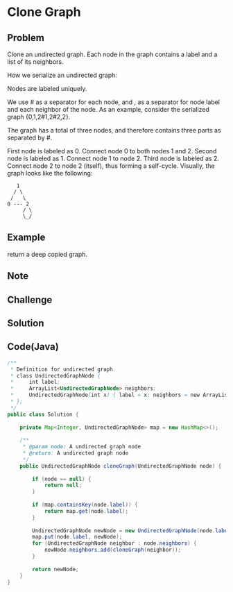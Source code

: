 Clone Graph
===



Problem
-------

Clone an undirected graph. Each node in the graph contains a label and a list of its neighbors.

How we serialize an undirected graph:

Nodes are labeled uniquely.

We use # as a separator for each node, and , as a separator for node label and each neighbor of the node.
As an example, consider the serialized graph {0,1,2#1,2#2,2}.

The graph has a total of three nodes, and therefore contains three parts as separated by #.

First node is labeled as 0. Connect node 0 to both nodes 1 and 2.
Second node is labeled as 1. Connect node 1 to node 2.
Third node is labeled as 2. Connect node 2 to node 2 (itself), thus forming a self-cycle.
Visually, the graph looks like the following:

       1
      / \
     /   \
    0 --- 2
         / \
         \_/

Example
-------

return a deep copied graph.

Note
---------

Challenge
---------

Solution
--------



Code(Java)
----------

```java
/**
 * Definition for undirected graph.
 * class UndirectedGraphNode {
 *     int label;
 *     ArrayList<UndirectedGraphNode> neighbors;
 *     UndirectedGraphNode(int x) { label = x; neighbors = new ArrayList<UndirectedGraphNode>(); }
 * };
 */
public class Solution {
    
    private Map<Integer, UndirectedGraphNode> map = new HashMap<>();
    
    /**
     * @param node: A undirected graph node
     * @return: A undirected graph node
     */
    public UndirectedGraphNode cloneGraph(UndirectedGraphNode node) {
        
        if (node == null) {
            return null;
        }
    
        if (map.containsKey(node.label)) {
            return map.get(node.label);
        } 
        
        UndirectedGraphNode newNode = new UndirectedGraphNode(node.label);
        map.put(node.label, newNode);
        for (UndirectedGraphNode neighbor : node.neighbors) {
            newNode.neighbors.add(cloneGraph(neighbor));
        }
        
        return newNode;
    }
}

```